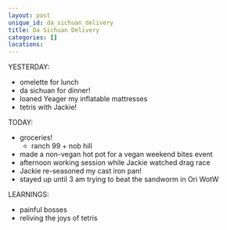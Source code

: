 ```yaml
---
layout: post
unique_id: da_sichuan_delivery
title: Da Sichuan Delivery
categories: []
locations: 
---
```


YESTERDAY:
* omelette for lunch
* da sichuan for dinner!
* loaned Yeager my inflatable mattresses
* tetris with Jackie!

TODAY:
* groceries!
  * ranch 99 + nob hill
* made a non-vegan hot pot for a vegan weekend bites event
* afternoon working session while Jackie watched drag race
* Jackie re-seasoned my cast iron pan!
* stayed up until 3 am trying to beat the sandworm in Ori WotW

LEARNINGS:
* painful bosses
* reliving the joys of tetris
